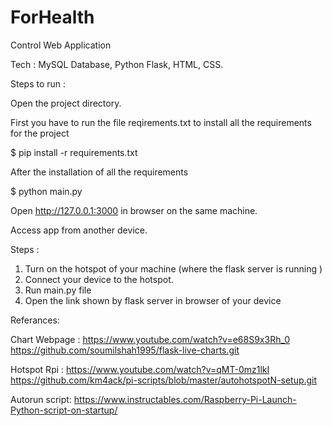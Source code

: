 # ForHealth

Control Web Application

Tech : MySQL Database, Python Flask, HTML, CSS.

Steps to run :

Open the project directory.

First you have to run the file reqirements.txt to install all the requirements for the project

$ pip install -r requirements.txt

After the installation of all the requirements 

$ python main.py

Open http://127.0.0.1:3000 in browser on the same machine.

Access app from another device. 

Steps :

1) Turn on the hotspot of your machine (where the flask server is running ) 
2) Connect your device to the hotspot.
3) Run main.py file 
4) Open the link shown by flask server in browser of your device

Referances:

Chart Webpage :
https://www.youtube.com/watch?v=e68S9x3Rh_0
https://github.com/soumilshah1995/flask-live-charts.git

Hotspot Rpi :
https://www.youtube.com/watch?v=qMT-0mz1lkI
https://github.com/km4ack/pi-scripts/blob/master/autohotspotN-setup.git

Autorun script:
https://www.instructables.com/Raspberry-Pi-Launch-Python-script-on-startup/


